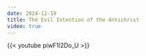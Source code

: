 ```yaml
---
date: 2024-12-19
title: The Evil Intention of the Antichrist
video: true
---
```



{{< youtube piwF1l2Do_U >}}
